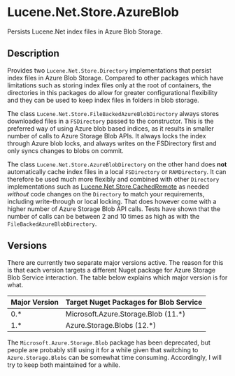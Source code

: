 # Lucene.Net.Store.AzureBlob

Persists Lucene.Net index files in Azure Blob Storage.

## Description

Provides two `Lucene.Net.Store.Directory` implementations that persist index files in Azure Blob Storage. Compared to
other packages which have limitations such as storing index files only at the root of containers, the directories in
this packages do allow for greater configurational flexibility and they can be used to keep index files in folders in
blob storage.

The class `Lucene.Net.Store.FileBackedAzureBlobDirectory` always stores downloaded files in a `FSDirectory` passed to
the constructor. This is the preferred way of using Azure blob based indices, as it results in smaller number of calls
to Azure Storage Blob APIs. It always locks the index through Azure blob locks, and always writes on the FSDirectory
first and only syncs changes to blobs on commit.

The class `Lucene.Net.Store.AzureBlobDirectory` on the other hand does **not** automatically cache index files in a
local `FSDirectory` or `RAMDirectory`. It can therefore be used much more flexibly and combined with other `Directory`
implementations such as [Lucene.Net.Store.CachedRemote](https://www.nuget.org/packages/Lucene.Net.Store.CachedRemote/)
as needed *without* code changes on the `Directory` to match your requirements, including write-through or local
locking. That does however come with a higher number of Azure Storage Blob API calls. Tests have shown that the number
of calls can be between 2 and 10 times as high as with the `FileBackedAzureBlobDirectory`.

## Versions

There are currently two separate major versions active. The reason for this is that each version targets a different
Nuget package for Azure Storage Blob Service interaction. The table below explains which major version is for what.

| Major Version | Target Nuget Packages for Blob Service |
| --- | --- |
| 0.* | Microsoft.Azure.Storage.Blob (11.*) |
| 1.* | Azure.Storage.Blobs (12.*) |

The `Microsoft.Azure.Storage.Blob` package has been deprecated, but people are probably still using it for a while
given that switching to `Azure.Storage.Blobs` can be somewhat time consuming. Accordingly, I will try to keep both
maintained for a while.
